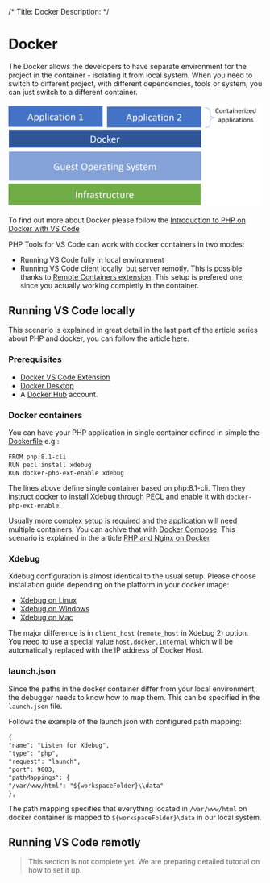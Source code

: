 /*
Title: Docker 
Description: 
*/

# Docker

The Docker allows the developers to have separate environment for the project in the container - isolating it from local system. When you need to switch to different project, with different dependencies, tools or system, you can just switch to a different container.

![Docker schema](img/docker.png)

To find out more about Docker please follow the [Introduction to PHP on Docker with VS Code](https://blog.devsense.com/2019/introduction-to-php-on-docker-with-visual-studio-code)

PHP Tools for VS Code can work with docker containers in two modes:

 - Running VS Code fully in local environment
 - Running VS Code client locally, but server remotly. This is possible thanks to [Remote Containers extension](https://marketplace.visualstudio.com/items?itemName=ms-vscode-remote.remote-containers). This setup is prefered one, since you actually working completly in the container. 

## Running VS Code locally

This scenario is explained in great detail in the last part of the article series about PHP and docker, you can follow the article [here](https://blog.devsense.com/2019/debugging-php-on-docker-with-visual-studio-code).

### Prerequisites 
- [Docker VS Code Extension](https://marketplace.visualstudio.com/items?itemName=ms-azuretools.vscode-docker)
- [Docker Desktop](https://docs.docker.com/desktop/)
- A [Docker Hub](https://hub.docker.com/signup) account. 

### Docker containers

You can have your PHP application in single container defined in simple the [Dockerfile](https://docs.docker.com/engine/reference/builder/) e.g.:

```
FROM php:8.1-cli
RUN pecl install xdebug
RUN docker-php-ext-enable xdebug
```

The lines above define single container based on php:8.1-cli. Then they instruct docker to install Xdebug through [PECL](https://pecl.php.net/) and enable it with `docker-php-ext-enable`.

Usually more complex setup is required and the application will need multiple containers. You can achive that with [Docker Compose](https://docs.docker.com/compose/). This scenario is explained in the article [PHP and Nginx on Docker](https://blog.devsense.com/2019/php-nginx-docker)

### Xdebug

Xdebug configuration is almost identical to the usual setup. Please choose installation guide depending on the platform in your docker image:
 - [Xdebug on Linux](xdebug-linux)
 - [Xdebug on Windows](xdebug-win)
 - [Xdebug on Mac](xdebug-win)

The major difference is in `client_host` (`remote_host` in Xdebug 2) option. You need to use a special value `host.docker.internal` which will be automatically replaced with the IP address of Docker Host. 

### launch.json

Since the paths in the docker container differ from your local environment, the debugger needs to know how to map them. This can be specified in the `launch.json` file.

Follows the example of the launch.json with configured path mapping:
```
{
"name": "Listen for Xdebug",
"type": "php",
"request": "launch",
"port": 9003,
"pathMappings": {
"/var/www/html": "${workspaceFolder}\\data"
},
```
The path mapping specifies that everything located in `/var/www/html` on docker container is mapped to `${workspaceFolder}\data` in our local system.

## Running VS Code remotly

> This section is not complete yet. We are preparing detailed tutorial on how to set it up.
